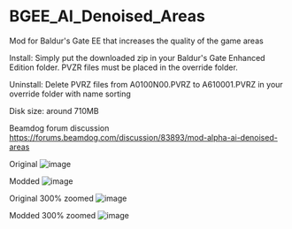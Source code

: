 # BGEE_AI_Denoised_Areas
Mod for Baldur's Gate EE that increases the quality of the game areas

Install: Simply put the downloaded zip in your Baldur's Gate Enhanced Edition folder. PVZR files must be placed in the override folder.

Uninstall: Delete PVRZ files from A0100N00.PVRZ to A610001.PVRZ in your override folder with name sorting

Disk size: around 710MB

Beamdog forum discussion https://forums.beamdog.com/discussion/83893/mod-alpha-ai-denoised-areas

Original
![image](https://user-images.githubusercontent.com/39462014/163443224-ede8dfbc-e045-4c6c-a414-01a7c8de760b.png)

Modded
![image](https://user-images.githubusercontent.com/39462014/163443260-9f1449bc-f8b6-497b-8c53-0b80f604011b.png)

Original 300% zoomed
![image](https://user-images.githubusercontent.com/39462014/163443623-d51921ca-a0b8-46a2-bb4f-0d93dadc2a7a.png)

Modded 300% zoomed
![image](https://user-images.githubusercontent.com/39462014/163443667-52793392-0992-45c7-a930-0aacf73e4ba8.png)
